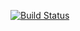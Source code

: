 [![Build Status](https://travis-ci.org/saantiaguilera/fiuba-aninfo-cucumber_tests.svg?branch=master)](https://travis-ci.org/saantiaguilera/fiuba-aninfo-cucumber_tests)
